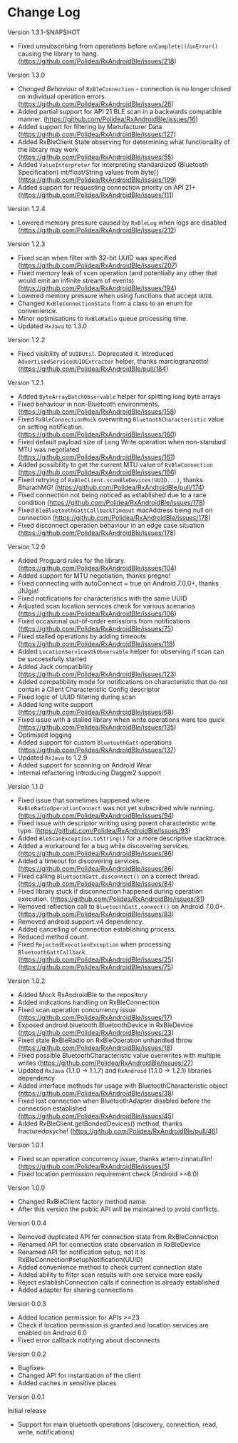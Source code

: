 Change Log
==========

Version 1.3.1-SNAPSHOT
* Fixed unsubscribing from operations before `onComplete()`/`onError()` causing the library to hang. (https://github.com/Polidea/RxAndroidBle/issues/218)

Version 1.3.0
* _Changed Behaviour_ of `RxBleConnection` - connection is no longer closed on individual operation errors. (https://github.com/Polidea/RxAndroidBle/issues/26) 
* Added partial support for API 21 BLE scan in a backwards compatible manner. (https://github.com/Polidea/RxAndroidBle/issues/16)
* Added support for filtering by Manufacturer Data (https://github.com/Polidea/RxAndroidBle/issues/127)
* Added RxBleClient State observing for determining what functionality of the library may work (https://github.com/Polidea/RxAndroidBle/issues/55)
* Added `ValueInterpreter` for interpreting standardized (Bluetooth Specification) int/float/String values from byte[] (https://github.com/Polidea/RxAndroidBle/issues/199)
* Added support for requesting connection priority on API 21+ (https://github.com/Polidea/RxAndroidBle/issues/111)

Version 1.2.4
* Lowered memory pressure caused by `RxBleLog` when logs are disabled (https://github.com/Polidea/RxAndroidBle/issues/212)

Version 1.2.3
* Fixed scan when filter with 32-bit UUID was specified (https://github.com/Polidea/RxAndroidBle/issues/207)
* Fixed memory leak of scan operation (and potentially any other that would emit an infinite stream of events) (https://github.com/Polidea/RxAndroidBle/issues/194)
* Lowered memory pressure when using functions that accept `UUID`.
* Changed `RxBleConnectionState` from a class to an enum for convenience.
* Minor optimisations to `RxBleRadio` queue processing time.
* Updated `RxJava` to 1.3.0

Version 1.2.2
* Fixed visibility of `UUIDUtil`. Deprecated it. Introduced `AdvertisedServiceUUIDExtractor` helper, thanks marciogranzotto! (https://github.com/Polidea/RxAndroidBle/pull/184)

Version 1.2.1
* Added `ByteArrayBatchObservable` helper for splitting long byte arrays
* Fixed behaviour in non-Bluetooth environments. (https://github.com/Polidea/RxAndroidBle/issues/158)
* Fixed `RxBleConnectionMock` overwriting `BluetoothCharacteristic` value on setting notification. (https://github.com/Polidea/RxAndroidBle/issues/160)
* Fixed default payload size of Long Write operation when non-standard MTU was negotiated (https://github.com/Polidea/RxAndroidBle/issues/161)
* Added possibility to get the current MTU value of `RxBleConnection` (https://github.com/Polidea/RxAndroidBle/issues/166)
* Fixed retrying of `RxBleClient.scanBleDevices(UUID...)`, thanks BharathMG! (https://github.com/Polidea/RxAndroidBle/pull/174)
* Fixed connection not being noticed as established due to a race condition (https://github.com/Polidea/RxAndroidBle/issues/178)
* Fixed `BleBluetoothGattCallbackTimeout` macAddress being null on connection (https://github.com/Polidea/RxAndroidBle/issues/178)
* Fixed disconnect operation behaviour in an edge case situation (https://github.com/Polidea/RxAndroidBle/issues/178)

Version 1.2.0
* Added Proguard rules for the library. (https://github.com/Polidea/RxAndroidBle/issues/104)
* Added support for MTU negotiation, thanks pregno!
* Fixed connecting with autoConnect = true on Android 7.0.0+, thanks JIUgia!
* Fixed notifications for characteristics with the same UUID
* Adjusted scan location services check for various scenarios (https://github.com/Polidea/RxAndroidBle/issues/106)
* Fixed occasional out-of-order emissions from notifications (https://github.com/Polidea/RxAndroidBle/issues/75)
* Fixed stalled operations by adding timeouts (https://github.com/Polidea/RxAndroidBle/issues/118)
* Added `LocationServicesOkObservable` helper for observing if scan can be successfully started
* Added Jack compatibility (https://github.com/Polidea/RxAndroidBle/issues/123)
* Added compatibility mode for notifications on characteristic that do not contain a Client Characteristic Config descriptor
* Fixed logic of UUID filtering during scan
* Added long write support (https://github.com/Polidea/RxAndroidBle/issues/68)
* Fixed issue with a stalled library when write operations were too quick (https://github.com/Polidea/RxAndroidBle/issues/135)
* Optimised logging
* Added support for custom `BluetoothGatt` operations (https://github.com/Polidea/RxAndroidBle/issues/137)
* Updated `RxJava` to 1.2.9
* Added support for scanning on Android Wear
* Internal refactoring introducing Dagger2 support

Version 1.1.0
* Fixed issue that sometimes happened where `RxBleRadioOperationConnect` was not yet subscribed while running. (https://github.com/Polidea/RxAndroidBle/issues/94)
* Fixed issue with descriptor writing using parent characteristic write type. (https://github.com/Polidea/RxAndroidBle/issues/93)
* Added `BleScanException.toString()` for a more descriptive stacktrace.
* Added a workaround for a bug while discovering services. (https://github.com/Polidea/RxAndroidBle/issues/86)
* Added a timeout for discovering services. (https://github.com/Polidea/RxAndroidBle/issues/86)
* Fixed calling `BluetoothGatt.disconnect()` on a correct thread. (https://github.com/Polidea/RxAndroidBle/issues/84)
* Fixed library stuck if disconnection happened during operation execution. (https://github.com/Polidea/RxAndroidBle/issues/81)
* Removed reflection call to `BluetoothGatt.connect()` on Android 7.0.0+. (https://github.com/Polidea/RxAndroidBle/issues/83)
* Removed android.support.v4 dependency.
* Added cancelling of connection establishing process. 
* Reduced method count.
* Fixed `RejectedExecutionException` when processing `BluetoothGattCallback`. (https://github.com/Polidea/RxAndroidBle/issues/25) (https://github.com/Polidea/RxAndroidBle/issues/75)

Version 1.0.2

* Added Mock RxAndroidBle to the repository
* Added indications handling on RxBleConnection
* Fixed scan operation concurrency issue (https://github.com/Polidea/RxAndroidBle/issues/17)
* Exposed android.bluetooth.BluetoothDevice in RxBleDevice (https://github.com/Polidea/RxAndroidBle/issues/23)
* Fixed stale RxBleRadio on RxBleOperation unhandled throw (https://github.com/Polidea/RxAndroidBle/issues/18)
* Fixed possible BluetoothCharacteristic value overwrites with multiple writes (https://github.com/Polidea/RxAndroidBle/issues/27)
* Updated `RxJava` (1.1.0 -> 1.1.7) and `RxAndroid` (1.1.0 -> 1.2.1) libraries dependency
* Added interface methods for usage with BluetoothCharacteristic object (https://github.com/Polidea/RxAndroidBle/issues/38)
* Fixed lost connection when BluetoothAdapter disabled before the connection established (https://github.com/Polidea/RxAndroidBle/issues/45)
* Added RxBleClient.getBondedDevices() method, thanks fracturedpsyche! (https://github.com/Polidea/RxAndroidBle/pull/46)

Version 1.0.1

* Fixed scan operation concurrency issue, thanks artem-zinnatullin! (https://github.com/Polidea/RxAndroidBle/issues/5)
* Fixed location permission requirement check (Android >=6.0)

Version 1.0.0

* Changed RxBleClient factory method name.
* After this version the public API will be maintained to avoid conflicts.

Version 0.0.4

* Removed duplicated API for connection state from RxBleConnection
* Renamed API for connection state observation in RxBleDevice
* Renamed API for notification setup, not it is RxBleConnection#setupNotification(UUID)
* Added convenience method to check current connection state
* Added ability to filter scan results with one service more easily
* Reject establishConnection calls if connection is already established
* Added adapter for sharing connections

Version 0.0.3

* Added location permission for APIs >=23
* Check if location permission is granted and location services are enabled on Android 6.0
* Fixed error callback notifying about disconnects

Version 0.0.2

* Bugfixes
* Changed API for instantiation of the client
* Added caches in sensitive places

Version 0.0.1

Initial release
* Support for main bluetooth operations (discovery, connection, read, write, notifications)